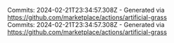 Commits: 2024-02-21T23:34:57.308Z - Generated via https://github.com/marketplace/actions/artificial-grass
<br>
Commits: 2024-02-21T23:34:57.308Z - Generated via https://github.com/marketplace/actions/artificial-grass
<br>
